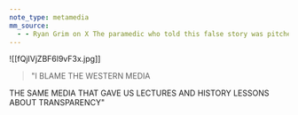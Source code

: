```yaml
---
note_type: metamedia
mm_source:
  - - Ryan Grim on X The paramedic who told this false story was pitched to western media by the Israeli govt. He has backed off his story now that video disproves it. But here’s an important detail The Israeli govt told the NYT that actually th.md
---
```


![[fQjIVjZBF6l9vF3x.jpg]]

> "I BLAME THE WESTERN MEDIA

THE SAME MEDIA THAT GAVE US
LECTURES AND HISTORY LESSONS
ABOUT TRANSPARENCY"



